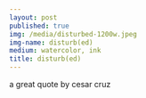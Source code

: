 ```yaml
---
layout: post
published: true
img: /media/disturbed-1200w.jpeg
img-name: disturb(ed)
medium: watercolor, ink
title: disturb(ed)
---
```

  
  
a great quote by cesar cruz